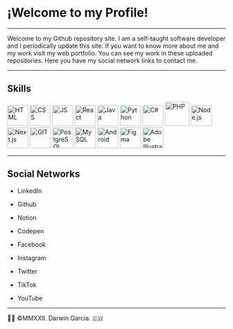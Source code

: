 # ¡Welcome to my Profile! 
- - - 
Welcome to my Github repository site. I am a self-taught software developer and I periodically update this site. If you want to know more about me and my work visit my web portfolio. You can see my work in these uploaded repositories. Here you have my social network links to contact me.
- - -
## Skills
<img src="https://www.w3.org/html/logo/downloads/HTML5_Badge.svg" width="48" height="48" alt="HTML"/> <img src="https://upload.wikimedia.org/wikipedia/commons/6/62/CSS3_logo.svg" width="48" height="48" alt="CSS"/> <img src="https://upload.wikimedia.org/wikipedia/commons/9/99/Unofficial_JavaScript_logo_2.svg" width="48" height="48" alt="JS"/> <img src="https://upload.wikimedia.org/wikipedia/commons/a/a7/React-icon.svg" width="48" height="48" alt="React"/> <img src="https://upload.wikimedia.org/wikipedia/fr/2/2e/Java_Logo.svg" width="48" height="48" alt="Java"/>
<img src="https://upload.wikimedia.org/wikipedia/commons/c/c3/Python-logo-notext.svg" width="48" height="48" alt="Python"/> 
<img src="https://cdn.cdnlogo.com/logos/c/27/c.svg" width="48" height="48" alt="C#"/> <img src="https://upload.wikimedia.org/wikipedia/commons/2/27/PHP-logo.svg" class="center" width="56" height="56" alt="PHP"/> <img src="https://cdn.cdnlogo.com/logos/n/94/nodejs-icon.svg" width="48" height="48" alt="Node.js"/> <img src="https://cdn.worldvectorlogo.com/logos/next-js.svg" width="48" height="48" alt="Next.js"/> <img src="https://upload.wikimedia.org/wikipedia/commons/3/3f/Git_icon.svg" width="48" height="48" alt="GIT"/> <img src="https://upload.wikimedia.org/wikipedia/commons/2/29/Postgresql_elephant.svg" width="48" height="48" alt="PostgreSQL"/> <img src="https://cdn.cdnlogo.com/logos/m/78/mysql.svg" width="48" height="48" alt="MySQL"/> <img src="https://cdn.cdnlogo.com/logos/a/92/android.svg" width="48" height="48" alt="Android"/> <img src="https://cdn.cdnlogo.com/logos/f/43/figma.svg" width="48" height="48" alt="Figma"/> <img src="https://upload.wikimedia.org/wikipedia/commons/f/fb/Adobe_Illustrator_CC_icon.svg" width="48" height="48" alt="Adobe Illustrator"/>
- - -
## Social Networks

* LinkedIn
* Github
* Notion
* Codepen

* Facebook
* Instagram
* Twitter
* TikTok
* YouTube

- - -
👨‍💻 ©MMXXII. Darwin Garcia. 🇨🇴
